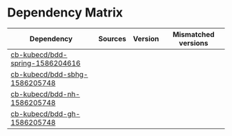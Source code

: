 # Dependency Matrix

Dependency | Sources | Version | Mismatched versions
---------- | ------- | ------- | -------------------
[cb-kubecd/bdd-spring-1586204616](https://github.com/cb-kubecd/bdd-spring-1586204616.git) |  | []() | 
[cb-kubecd/bdd-sbhg-1586205748](https://github.com/cb-kubecd/bdd-sbhg-1586205748.git) |  | []() | 
[cb-kubecd/bdd-nh-1586205748](https://github.com/cb-kubecd/bdd-nh-1586205748.git) |  | []() | 
[cb-kubecd/bdd-gh-1586205748](https://github.com/cb-kubecd/bdd-gh-1586205748.git) |  | []() | 
